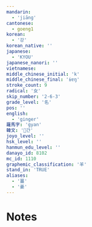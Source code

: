 ```yaml
---
mandarin:
  - 'jiāng'
cantonese:
  - goeng1
korean:
  - '강'
korean_native: ''
japanese:
  - 'KYOU'
japanese_nanori: ''
vietnamese:
middle_chinese_initial: 'k'
middle_chinese_final: 'ɨɐŋ'
stroke_count: 9
radical: '女'
skip_number: '2-6-3'
grade_level: '名'
pos: ''
english:
  - 'ginger'
羅馬字: 'gyan'
韓文: '갼'
joyo_level: ''
hsk_level: ''
hanmun_edu_level: ''
danayo_id: 8102
mc_id: 1110
graphemic_classification: '羊'
stand_in: 'TRUE'
aliases:
  - '薑'
  - '姜'
---
```


# Notes
